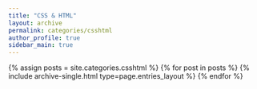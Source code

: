 ```yaml
---
title: "CSS & HTML"
layout: archive
permalink: categories/csshtml
author_profile: true
sidebar_main: true
---
```



{% assign posts = site.categories.csshtml %}
{% for post in posts %} {% include archive-single.html type=page.entries_layout %} {% endfor %}
